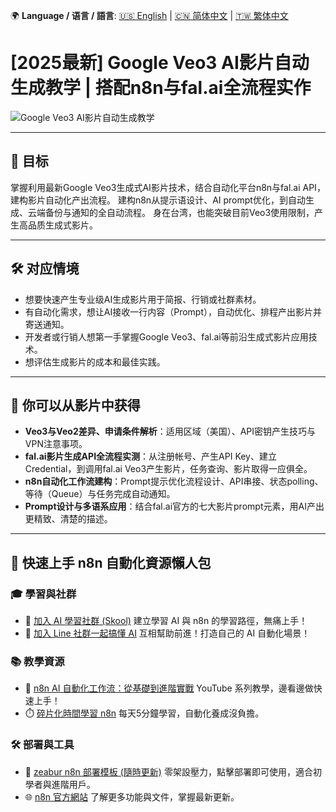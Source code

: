🌍 **Language / 语言 / 語言**: [🇺🇸 English](./readme-en.md) | [🇨🇳 简体中文](./readme-cn.md) | [🇹🇼 繁体中文](./readme.md)

# [2025最新] Google Veo3 AI影片自动生成教学 | 搭配n8n与fal.ai全流程实作

![Google Veo3 AI影片自动生成教学](https://github.com/qwedsazxc78/ai-automation-n8n/blob/main/n8n/29-veo3-generate-video/cover.png?raw=true)

---

## 🎯 目标

掌握利用最新Google Veo3生成式AI影片技术，结合自动化平台n8n与fal.ai API，建构影片自动化产出流程。
建构n8n从提示语设计、AI prompt优化，到自动生成、云端备份与通知的全自动流程。
身在台湾，也能突破目前Veo3使用限制，产生高品质生成式影片。

---

## 🛠️ 对应情境

* 想要快速产生专业级AI生成影片用于简报、行销或社群素材。
* 有自动化需求，想让AI接收一行内容（Prompt），自动优化、排程产出影片并寄送通知。
* 开发者或行销人想第一手掌握Google Veo3、fal.ai等前沿生成式影片应用技术。
* 想评估生成影片的成本和最佳实践。

---

## 🎥 你可以从影片中获得

* **Veo3与Veo2差异、申请条件解析**：适用区域（美国）、API密钥产生技巧与VPN注意事项。
* **fal.ai影片生成API全流程实测**：从注册帐号、产生API Key、建立Credential，到调用fal.ai Veo3产生影片，任务查询、影片取得一应俱全。
* **n8n自动化工作流建构**：Prompt提示优化流程设计、API串接、状态polling、等待（Queue）与任务完成自动通知。
* **Prompt设计与多语系应用**：结合fal.ai官方的七大影片prompt元素，用AI产出更精致、清楚的描述。

---

## 🚀 快速上手 n8n 自動化資源懶人包

### 🎓 學習與社群

* 🔗 [加入 AI 學習社群 (Skool)](https://www.skool.com/ai-brain-alex/about?ref=5dde9b20e8e7432aa9a01df6e89685f4)
  建立學習 AI 與 n8n 的學習路徑，無痛上手！
* 🔗 [加入 Line 社群一起搞懂 AI](https://line.me/ti/g2/ZypIgLSzVPweRBgBqKvaRU10WEmnotuZOr7Lpg)
  互相幫助前進！打造自己的 AI 自動化場景！

### 📚 教學資源

* 🎥 [n8n AI 自動化工作流：從基礎到進階實戰](https://youtube.com/playlist?list=PLUf88uk7T54I83MBdbuXgUuA8rVklF4FA&si=wHsQw8YJu-erSdLd)
  YouTube 系列教學，邊看邊做快速上手！
* ⏱️ [碎片化時間學習 n8n](https://youtube.com/playlist?list=PLUf88uk7T54Iv6LV2NFgdTghaX2cPhtgH&si=G3gj2qn179ZFUqAZ)
  每天5分鐘學習，自動化養成沒負擔。

### 🛠️ 部署與工具

* 🧩 [zeabur n8n 部署模板 (隨時更新)](https://zeabur.com/zh-TW/templates/0TUVZ7?referralDesktop=qwedsazxc78)
  零架設壓力，點擊部署即可使用，適合初學者與進階用戶。
* 🌐 [n8n 官方網站](https://n8n.io/)
  了解更多功能與文件，掌握最新更新。
